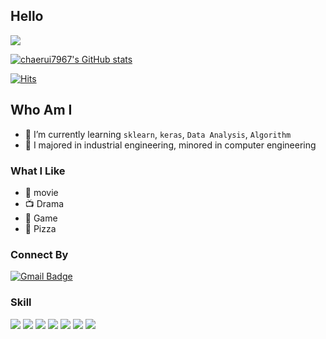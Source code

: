 ## Hello

<img align='center' src="http://mazassumnida.wtf/api/v2/generate_badge?boj=rkskd7967">

[![chaerui7967's GitHub stats](https://github-readme-stats.vercel.app/api?username=chaerui7967)](https://github.com/chaerui7967)

[![Hits](https://hits.seeyoufarm.com/api/count/incr/badge.svg?url=https%3A%2F%2Fgithub.com%2Fgjbae1212%2Fhit-counter)](https://hits.seeyoufarm.com)                                     

## Who Am I

- 🌱 I’m currently learning `sklearn`, `keras`, `Data Analysis`, `Algorithm`
- 🥇 I majored in industrial engineering, minored in computer engineering

### What I Like

- 🎥 movie
- 📺 Drama
- 🔵 Game
- 🍕 Pizza

### Connect By
[![Gmail Badge](https://img.shields.io/badge/Gmail-D14836?style=flat&logo=Gmail&logoColor=white)](mailto:chaerui7967@gmail.com)


### Skill
<img src="https://img.shields.io/badge/-python-brightgreen"> <img src="https://img.shields.io/badge/-sklearn-brightgreen">
<img src="https://img.shields.io/badge/-Django-brightgreen">
<img src="https://img.shields.io/badge/-HTML-brightgreen">
<img src="https://img.shields.io/badge/-SQL-brightgreen">
<img src="https://img.shields.io/badge/-R-brightgreen">
<img src="https://img.shields.io/badge/-Java-brightgreen">

